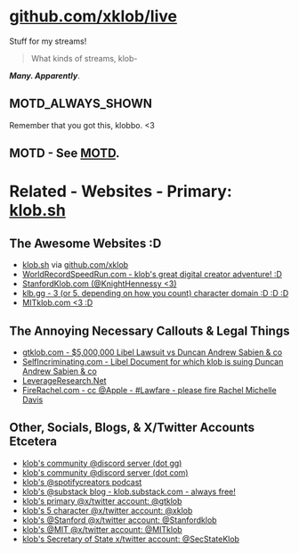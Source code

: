 # [github.com/xklob/live](https://github.com/xklob/live)
Stuff for my streams!

> What kinds of streams, klob-

***Many. Apparently***.

## MOTD_ALWAYS_SHOWN

Remember that you got this, klobbo. <3

## MOTD - See [MOTD](motd).

# Related - Websites - Primary: [klob.sh](https://klob.sh)


## The Awesome Websites :D
- [klob.sh](https://klob.sh) via [github.com/xklob](https://github.com/xklob)
- [WorldRecordSpeedRun.com - klob's great digital creator adventure! :D](http://worldrecordspeedrun.com)
- [StanfordKlob.com (@KnightHennessy <3)](http://stanfordklob.com)
- [klb.gg - 3 (or 5, depending on how you count) character domain :D :D :D](http://klb.gg)
- [MITklob.com <3 :D](http://mitklob.com)

## The Annoying Necessary Callouts & Legal Things
- [gtklob.com - $5,000,000 Libel Lawsuit vs Duncan Andrew Sabien & co](http://gtklob.com)
- [SelfIncriminating.com - Libel Document for which klob is suing Duncan Andrew Sabien & co](http://selfincriminating.com)
- [LeverageResearch.Net ](http://leverageresearch.net)
- [FireRachel.com - cc @Apple - #Lawfare - please fire Rachel Michelle Davis](http://FireRachel.com)

## Other, Socials, Blogs, & X/Twitter Accounts Etcetera
- [klob's community @discord server (dot gg)](https://discord.gg/klob)
- [klob's community @discord server (dot com)](https://discord.com/invite/klob)
- [klob's @spotifycreators podcast](https://creators.spotify.com/pod/show/klob)
- [klob's @substack blog - klob.substack.com - always free!](https://klob.substack.com)
- [klob's primary @x/twitter account: @gtklob](https://x.com/gtklob)
- [klob's 5 character @x/twitter account: @xklob](https://x.com/xklob)
- [klob's @Stanford @x/twitter account: @Stanfordklob](https://x.com/stanfordklob)
- [klob's @MIT @x/twitter account: @MITklob](https://x.com/mitklob)
- [klob's Secretary of State x/twitter account: @SecStateKlob](https://x.com/SecStateKlob)